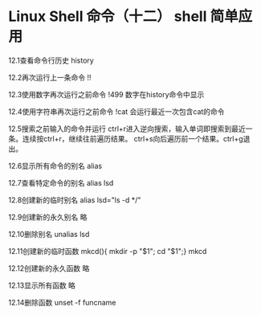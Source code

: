 # Linux Shell 命令（十二） shell 简单应用

12.1查看命令行历史
history

12.2再次运行上一条命令
!!

12.3使用数字再次运行之前命令
!499
数字在history命令中显示

12.4使用字符串再次运行之前命令
!cat
会运行最近一次包含cat的命令

12.5搜索之前输入的命令并运行
ctrl+r进入逆向搜索，输入单词即搜索到最近一条。连续按ctrl+r，继续往前遍历结果。
ctrl+s向后遍历前一个结果。ctrl+g退出。

12.6显示所有命令的别名
alias

12.7查看特定命令的别名
alias lsd

12.8创建新的临时别名
alias lsd="ls -d */"

12.9创建新的永久别名
略

12.10删除别名
unalias lsd

12.11创建新的临时函数
mkcd(){ mkdir -p "\$1"; cd "\$1";}
mkcd

12.12创建新的永久函数
略

12.13显示所有函数 
略

12.14删除函数
unset -f funcname